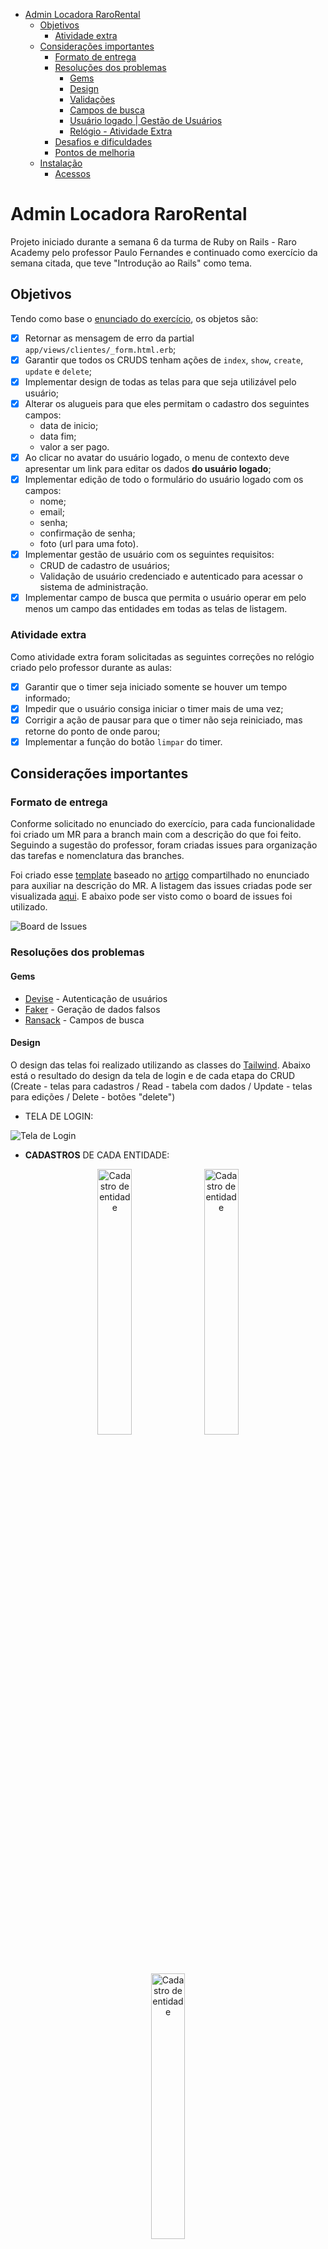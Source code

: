 - [Admin Locadora RaroRental](#admin-locadora-rarorental)
  - [Objetivos](#objetivos)
    - [Atividade extra](#atividade-extra)
  - [Considerações importantes](#considerações-importantes)
    - [Formato de entrega](#formato-de-entrega)
    - [Resoluções dos problemas](#resoluções-dos-problemas)
      - [Gems](#gems)
      - [Design](#design)
      - [Validações](#validações)
      - [Campos de busca](#campos-de-busca)
      - [Usuário logado | Gestão de Usuários](#usuário-logado--gestão-de-usuários)
      - [Relógio - Atividade Extra](#relógio---atividade-extra)
    - [Desafios e dificuldades](#desafios-e-dificuldades)
    - [Pontos de melhoria](#pontos-de-melhoria)
  - [Instalação](#instalação)
    - [Acessos](#acessos)

# Admin Locadora RaroRental

Projeto iniciado durante a semana 6 da turma de Ruby on Rails - Raro Academy pelo professor Paulo Fernandes e continuado como exercício da semana citada, que teve "Introdução ao Rails" como tema.

## Objetivos

Tendo como base o [enunciado do exercício](./.gitlab/enunciado.md), os objetos são:

- [x] Retornar as mensagem de erro da partial `app/views/clientes/_form.html.erb`;
- [x] Garantir que todos os CRUDS tenham ações de `index`, `show`, `create`, `update` e `delete`;
- [x] Implementar design de todas as telas para que seja utilizável pelo usuário;
- [x] Alterar os alugueis para que eles permitam o cadastro dos seguintes campos:
  - data de inicio;
  - data fim;
  - valor a ser pago.
- [x] Ao clicar no avatar do usuário logado, o menu de contexto deve apresentar um link para editar os dados **do usuário logado**;
- [x] Implementar edição de todo o formulário do usuário logado com os campos:
  - nome;
  - email;
  - senha;
  - confirmação de senha;
  - foto (url para uma foto).
- [x] Implementar gestão de usuário com os seguintes requisitos:
  - CRUD de cadastro de usuários;
  - Validação de usuário credenciado e autenticado para acessar o sistema de administração.
- [x] Implementar campo de busca que permita o usuário operar em pelo menos um campo das entidades em todas as telas de listagem.

### Atividade extra

Como atividade extra foram solicitadas as seguintes correções no relógio criado pelo professor durante as aulas:

- [x] Garantir que o timer seja iniciado somente se houver um tempo informado;
- [x] Impedir que o usuário consiga iniciar o timer mais de uma vez;
- [x] Corrigir a ação de pausar para que o timer não seja reiniciado, mas retorne do ponto de onde parou;
- [x] Implementar a função do botão `limpar` do timer.

## Considerações importantes

### Formato de entrega

Conforme solicitado no enunciado do exercício, para cada funcionalidade foi criado um MR para a branch main com a descrição do que foi feito.
Seguindo a sugestão do professor, foram criadas issues para organização das tarefas e nomenclatura das branches.

Foi criado esse [template](./.gitlab/issue_templates/template.md) baseado no [artigo](https://www.pullrequest.com/blog/writing-a-great-pull-request-description/) compartilhado no enunciado para auxiliar na descrição do MR. A listagem das issues criadas pode ser visualizada [aqui](./.gitlab/issues.md). E abaixo pode ser visto como o board de issues foi utilizado.

![Board de Issues](./.gitlab/screenshots/board.png)

### Resoluções dos problemas

#### Gems

- [Devise](https://github.com/heartcombo/devise) - Autenticação de usuários
- [Faker](https://github.com/faker-ruby/faker) - Geração de dados falsos
- [Ransack](https://activerecord-hackery.github.io) - Campos de busca

#### Design

O design das telas foi realizado utilizando as classes do [Tailwind](https://tailwindcss.com/). Abaixo está o resultado do design da tela de login e de cada etapa do CRUD (Create - telas para cadastros / Read - tabela com dados / Update - telas para edições / Delete - botões "delete")

- TELA DE LOGIN:

![Tela de Login](./.gitlab/screenshots/tela-login.png)

- **CADASTROS** DE CADA ENTIDADE:

<p align="center">
  <img src="./.gitlab/screenshots/aluguel-criar.png" alt="Cadastro de entidade" width="33%">
  <img src="./.gitlab/screenshots/cliente-criar.png" alt="Cadastro de entidade" width="33%">
  <img src="./.gitlab/screenshots/veiculo-criar.png" alt="Cadastro de entidade" width="33%">
</p>

- TABELAS COM **DADOS** DE CADA ENTIDADE:

<p align="center">
  <img src="./.gitlab/screenshots/aluguel-listar.png" alt="Tabela com dados" width="33%">
  <img src="./.gitlab/screenshots/cliente-listar.png" alt="Tabela com dados" width="33%">
  <img src="./.gitlab/screenshots/veiculo-listar.png" alt="Tabela com dados" width="33%">
</p>

- TELAS PARA **EDIÇÃO** DE CADA ENTIDADE:

<p align="center">
  <img src="./.gitlab/screenshots/aluguel-editar.png" alt="Telas de Edição" width="33%">
  <img src="./.gitlab/screenshots/cliente-editar.png" alt="Telas de Edição" width="33%">
  <img src="./.gitlab/screenshots/veiculo-editar.png" alt="Telas de Edição" width="33%">
</p>

- TELAS PARA **VER** DADOS DETALHADOS:

<p align="center">
  <img src="./.gitlab/screenshots/aluguel-ver.png" alt="Telas de detalhes" width="33%">
  <img src="./.gitlab/screenshots/cliente-ver.png" alt="Telas de detalhes" width="33%">
  <img src="./.gitlab/screenshots/veiculo-ver.png" alt="Telas de detalhes" width="33%">
</p>

- ALERT GERADO PARA BOTÃO **DELETE**:

![Exemplo de alerta](./.gitlab/screenshots/alert-delete.png)

#### Validações

Foram criadas validações em todas as entidades, exceto para Usuário, que teve suas validações criadas a partir da gem Devise. As mesmas foram implementadas nos _models_, usando como base a própria documentação do [Rails](https://guiarails.com.br/active_record_validations.html).

#### Campos de busca

Ao acessar a documentação da gem Ransack são disponibilizados dois tipos de demonstração de como criar campos de busca, são eles: _simple_ e _advanced_. A implementação detalhada abaixo foi realizada seguindo a demonstração _simple_. A estilização foi realizada também com Tailwind.
É possível realizar buscas em todos os dados de cada entidade. Abaixo está o resultado da entidade Cliente, onde há um campo de busca para cada dado: nome, CPF e CNH.

![Exemplo de alerta](./.gitlab/screenshots/busca-cliente.jpg)

#### Usuário logado | Gestão de Usuários

Para cumprir os requisitos dessa parte do exercício foram criados dois tipos de usuários: **usuário root** e **usuário padrão**. Ambos tem o menu de contexto, mas o usuário root tem acessos extras, enquanto o usuário padrão acessa apenas as funcionalidades das entidades: Cliente, Veiculo e Aluguel. Foi garantido o bloqueio a rota de _signup_, para que somente o usuário root possa criar novos usuários.

- Usuário Root:

  - Visualiza na _navbar_ um botão de acesso a todos usuários cadastrados;
  - Acessa rota que exibe o cadastro de um novo usuário.

- Navbar:

![USER ROOT - NAVBAR](./.gitlab/screenshots/navbar-user-root.png)
![USER PADRÃO - NAVBAR](./.gitlab/screenshots/navbar-user-padrao.png)

- TABELA USUÁRIOS | CADASTRO NOVO USUÁRIO:

![Tabela de usuários](./.gitlab/screenshots/lista-users.png)
![Criação usuário](./.gitlab/screenshots/usuario-criar.png)

- EDITAR PRÓPRIO USUÁRIO :

![Edição de usuário](./.gitlab/screenshots/usuario-editar.png)

#### Relógio - Atividade Extra

Foi criada a rota `/relogio` para que ele saísse do `#index` da aplicação. Um ícone foi adicionado na `navbar`para que o mesmo possa ser acessado. Para os problemas do _timer_ foram implementadas as seguintes soluções:

1. Garantir que o timer seja iniciado somente se houver um tempo informado;
   - [x] Um alert é gerado na tela caso o usuário tente iniciar o timer com o _input_ vazio;
2. Impedir que o usuário consiga iniciar o timer mais de uma vez;

   - [x] Ao clicar no botão `iniciar` o mesmo é desabilitado e só volta a ficar habilitado quando o timer zera, além de alterar o cursor para `not-allowed`;

3. Corrigir a ação de pausar para que o timer não seja reiniciado, mas retorne do ponto de onde parou;

   - [x] Foi criado uma variável `rodando` que armazena o estado do nosso timer, se está rodando ou não. Ao clicar no botão `pausar`, verificamos o estado e caso `rodando` seja `true`, pausamos o timer e alteramos o estado para `false`. Armazena também a quantidade de milissegundos restante que capturamos ao converter o estado do mostrador para milissegundos. Ao clicar novamente no botão `pausar`, verificamos o estado e caso `rodando` seja `false`, iniciamos o timer com a quantidade de milissegundos restante e alteramos o estado para `true`. Foi necessário também desacoplar o método `rodaContador`;

4. Implementar a função do botão `limpar` do timer.

   - [x] O método `zerarContador` é chamado, ele é responsável por executar todos os comandos que fazem nosso contador voltar ao estado inicial de zerado.

Outras implementações também foram feitas:

- Diferente do botão _pause_, que quando é acionado para, mas pode retornar de onde parou, foi incluído o botão _stop_, que para, mas não pode ser retomado, guardando o valor do tempo até o contador ser zerado.

O resultado pode ser visualizado abaixo:

![Relógio](./.gitlab/screenshots/relogio.png)

### Desafios e dificuldades

- Na implementação dos campos da entidade **Aluguel** houve dificuldades para manipular os dados do tipo _Date_ e _Float_, pois não foi possível definir nos seus respectivos _inputs_ o formato de data `DD/MM/YYYY` e o formato de moeda `BRL`. Para garantir o formato correto no _input_ de `valor_pago` foi tentado implementar uma validação com expressão regular (`validates :valor_pago, format: { with: /\A\d+(\.\d{0,2})?\z/ }`), mas não houve sucesso. Para amenizar esse _gap_ foram criados `helpers` que mostram as datas e os valores nos formatos desejados nas _views_. E no _input_ de `valor_pago` foi criado um _placeholder_ indicando o formato que deve ser preenchido.

<p align="center">
 <img src="./.gitlab/screenshots/view.aluguels.png" alt="preview exerc" width="45%">
 <img src="./.gitlab/screenshots/create.aluguel.png" alt="preview exerc" width="45%">
</p>

- No requisito **Formato de Entrega** foi encontrado o seguinte problema: para criar uma nova _branch_ através das _issues_, o botão _create branch_ não estava disponível. Pesquisando encontrei esse [link](https://stackoverflow.com/questions/73074590/gitlab-option-to-create-branch-from-the-issue-is-missing) que aponta ser necessário remover a relação com o _fork_. Fiz a remoção indicada e consegui realizar a criação de _branches_ normalmente.
  <br>
- No contexto de usuário o desafio foi entender o funcionamento do JavaScript juntamente com o Rails. Após algumas pesquisas e testes, descobri que a importação através do `application` funcionava apenas se não mudasse de tela, então importei também na _view_ do relógio. Nesse momento só funcionava após mudar de tela, descobri então que ele estava chamando duas vezes: uma por `application` e outra no contexto de usuário. A solução foi manter apenas a importação na _navbar_, _partial_ que armazena o menu de contexto de usuário.

### Pontos de melhoria

- Para o requisito **Gestão de Usuário** acredito que seria uma boa ideia adicionar ao **usuário root** a possibilidade de editar e deletar os usuários padrão. No momento, ele consegue apenas visualizá-los e gerar novos cadastros.

## Instalação

Antes de iniciar a aplicação é necessário a execução da seguinte sequência de comandos:

```bash
bundle install
yarn install
rails db:create
rails db:migrate
rails db:seed
```

Para iniciar o servidor recomenda-se a utilização do comando `./bin/dev`, pois ele garante que os assets serão todos devidamente processados.

### Acessos

- Usuário root: email: root@root.com, password: root@123
- Usuário padrão: email: paulo@raro.com, password: paulo@123
